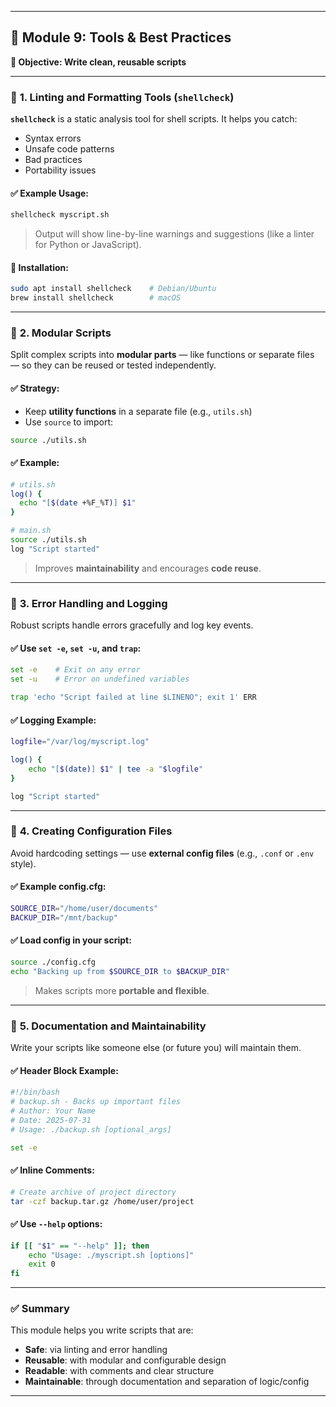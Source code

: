 
---

## 📘 Module 9: Tools & Best Practices

**🎯 Objective: Write clean, reusable scripts**

---

### 🔹 **1. Linting and Formatting Tools (`shellcheck`)**

**`shellcheck`** is a static analysis tool for shell scripts. It helps you catch:

* Syntax errors
* Unsafe code patterns
* Bad practices
* Portability issues

#### ✅ Example Usage:

```bash
shellcheck myscript.sh
```

> Output will show line-by-line warnings and suggestions (like a linter for Python or JavaScript).

#### 🧰 Installation:

```bash
sudo apt install shellcheck    # Debian/Ubuntu
brew install shellcheck        # macOS
```

---

### 🔹 **2. Modular Scripts**

Split complex scripts into **modular parts** — like functions or separate files — so they can be reused or tested independently.

#### ✅ Strategy:

* Keep **utility functions** in a separate file (e.g., `utils.sh`)
* Use `source` to import:

```bash
source ./utils.sh
```

#### ✅ Example:

```bash
# utils.sh
log() {
  echo "[$(date +%F_%T)] $1"
}
```

```bash
# main.sh
source ./utils.sh
log "Script started"
```

> Improves **maintainability** and encourages **code reuse**.

---

### 🔹 **3. Error Handling and Logging**

Robust scripts handle errors gracefully and log key events.

#### ✅ Use `set -e`, `set -u`, and `trap`:

```bash
set -e    # Exit on any error
set -u    # Error on undefined variables

trap 'echo "Script failed at line $LINENO"; exit 1' ERR
```

#### ✅ Logging Example:

```bash
logfile="/var/log/myscript.log"

log() {
    echo "[$(date)] $1" | tee -a "$logfile"
}

log "Script started"
```

---

### 🔹 **4. Creating Configuration Files**

Avoid hardcoding settings — use **external config files** (e.g., `.conf` or `.env` style).

#### ✅ Example config.cfg:

```bash
SOURCE_DIR="/home/user/documents"
BACKUP_DIR="/mnt/backup"
```

#### ✅ Load config in your script:

```bash
source ./config.cfg
echo "Backing up from $SOURCE_DIR to $BACKUP_DIR"
```

> Makes scripts more **portable and flexible**.

---

### 🔹 **5. Documentation and Maintainability**

Write your scripts like someone else (or future you) will maintain them.

#### ✅ Header Block Example:

```bash
#!/bin/bash
# backup.sh - Backs up important files
# Author: Your Name
# Date: 2025-07-31
# Usage: ./backup.sh [optional_args]

set -e
```

#### ✅ Inline Comments:

```bash
# Create archive of project directory
tar -czf backup.tar.gz /home/user/project
```

#### ✅ Use `--help` options:

```bash
if [[ "$1" == "--help" ]]; then
    echo "Usage: ./myscript.sh [options]"
    exit 0
fi
```

---

### ✅ Summary

This module helps you write scripts that are:

* **Safe**: via linting and error handling
* **Reusable**: with modular and configurable design
* **Readable**: with comments and clear structure
* **Maintainable**: through documentation and separation of logic/config

---
